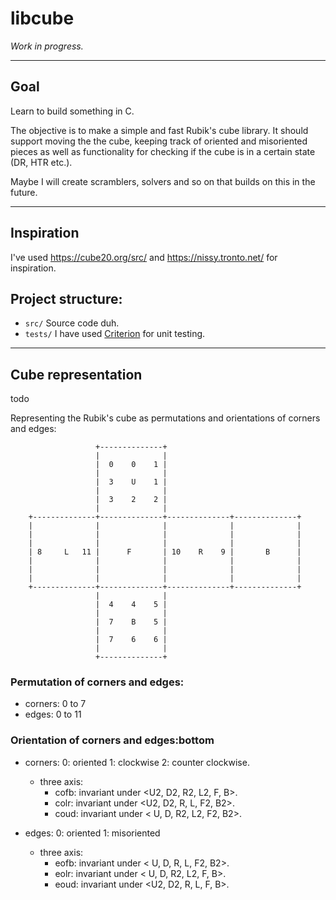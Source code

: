# libcube

*Work in progress.*

---

## Goal

Learn to build something in C.

The objective is to make a simple and fast Rubik's cube library.
It should support moving the the cube, keeping track of oriented
and misoriented pieces as well as functionality for checking if the
cube is in a certain state (DR, HTR etc.).

Maybe I will create scramblers, solvers and so on
that builds on this in the future.

---

## Inspiration

I've used https://cube20.org/src/ and https://nissy.tronto.net/ for inspiration.


## Project structure:

- `src/`
    Source code duh.
- `tests/`
    I have used [Criterion](https://github.com/Snaipe/Criterion) for unit testing.

---

## Cube representation

todo

Representing the Rubik's cube as permutations and orientations of corners and edges:

```
                   +--------------+
                   |              |
                   |  0    0    1 |
                   |              |
                   |  3    U    1 |
                   |              |
                   |  3    2    2 |
                   |              |
    +--------------+--------------+--------------+--------------+
    |              |              |              |              |
    |              |              |              |              |
    |              |              |              |              |
    | 8     L   11 |      F       | 10    R    9 |       B      |
    |              |              |              |              |
    |              |              |              |              |
    |              |              |              |              |
    +--------------+--------------+--------------+--------------+
                   |              |
                   |  4    4    5 |
                   |              |
                   |  7    B    5 |
                   |              |
                   |  7    6    6 |
                   |              |
                   +--------------+
```



### Permutation of corners and edges:

- corners: 0 to 7
- edges: 0 to 11

### Orientation of corners and edges:bottom

- corners:
    0: oriented
    1: clockwise
    2: counter clockwise.
    - three axis:
        - cofb: invariant under <U2, D2, R2, L2,  F,  B>.
        - colr: invariant under <U2, D2,  R,  L, F2, B2>.
        - coud: invariant under < U,  D, R2, L2, F2, B2>.


- edges:
    0: oriented
    1: misoriented
    - three axis:
        - eofb: invariant under < U,  D,  R,  L, F2, B2>.
        - eolr: invariant under < U,  D, R2, L2,  F,  B>.
        - eoud: invariant under <U2, D2,  R,  L,  F,  B>.

